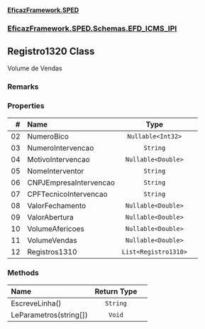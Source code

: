 #### [EficazFramework.SPED](EficazFrameworkSPED.md 'EficazFramework SPED')
### [EficazFramework.SPED.Schemas.EFD_ICMS_IPI](EficazFramework.SPED.Schemas.EFD_ICMS_IPI.md 'EficazFramework.SPED.Schemas.EFD_ICMS_IPI')

## Registro1320 Class

Volume de Vendas

### Remarks
### Properties

| # | Name | Type | |
| ---: | :--- | :---: | :--- |
| 02 | NumeroBico | `Nullable<Int32>` |  |
| 03 | NumeroIntervencao | `String` |  |
| 04 | MotivoIntervencao | `Nullable<Double>` |  |
| 05 | NomeInterventor | `String` |  |
| 06 | CNPJEmpresaIntervencao | `String` |  |
| 07 | CPFTecnicoIntervencao | `String` |  |
| 08 | ValorFechamento | `Nullable<Double>` |  |
| 09 | ValorAbertura | `Nullable<Double>` |  |
| 10 | VolumeAfericoes | `Nullable<Double>` |  |
| 11 | VolumeVendas | `Nullable<Double>` |  |
| 12 | Registros1310 | `List<Registro1310>` |  |
### Methods

| Name | Return Type | |
| :--- | :---: | :--- |
| EscreveLinha() | `String` |  |
| LeParametros(string[]) | `Void` |  |

